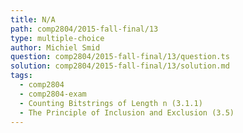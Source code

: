 ```yaml
---
title: N/A
path: comp2804/2015-fall-final/13
type: multiple-choice
author: Michiel Smid
question: comp2804/2015-fall-final/13/question.ts
solution: comp2804/2015-fall-final/13/solution.md
tags:
  - comp2804
  - comp2804-exam
  - Counting Bitstrings of Length n (3.1.1)
  - The Principle of Inclusion and Exclusion (3.5)
---
```

